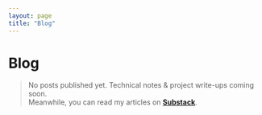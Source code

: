 ```yaml
---
layout: page
title: "Blog"
---
```


# Blog

> No posts published yet. Technical notes & project write-ups coming soon.  
> Meanwhile, you can read my articles on **[Substack](https://eneskasoglu.substack.com/)**.
